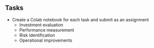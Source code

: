 ## Tasks
- Create a Colab notebook for each task and submit as an assignment
    - Investment evaluation 
    - Performance measurement
    - Risk identification
    - Operational improvements